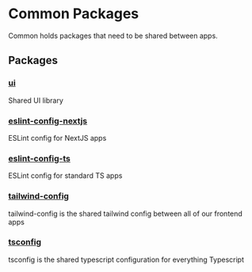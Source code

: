 # Common Packages

Common holds packages that need to be shared between apps.

## Packages

### [ui](./ui)

Shared UI library

### [eslint-config-nextjs](./eslint-config-nextjs)

ESLint config for NextJS apps

### [eslint-config-ts](./eslint-config-ts)

ESLint config for standard TS apps

### [tailwind-config](./tailwind-config)

tailwind-config is the shared tailwind config between all of our frontend apps

### [tsconfig](./tsconfig)

tsconfig is the shared typescript configuration for everything Typescript
